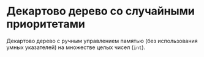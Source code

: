 # Декартово дерево со случайными приоритетами


Декартово дерево с ручным управлением памятью (без использования умных указателей) на множестве целых чисел (`int`).

